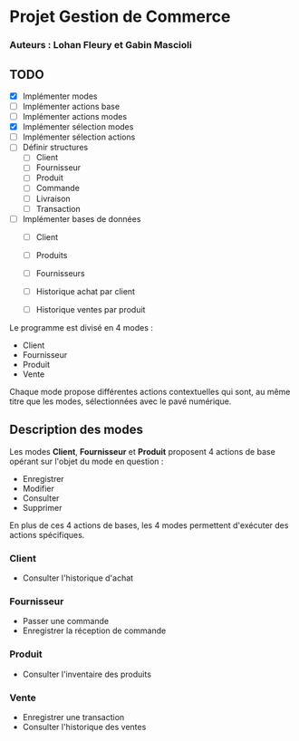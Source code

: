 # Projet Gestion de Commerce
### Auteurs : Lohan Fleury et Gabin Mascioli

## TODO
- [x] Implémenter modes
- [ ] Implémenter actions base
- [ ] Implémenter actions modes
- [x] Implémenter sélection modes
- [ ] Implémenter sélection actions
- [ ] Définir structures
    - [ ] Client
    - [ ] Fournisseur
    - [ ] Produit
    - [ ] Commande
    - [ ] Livraison
    - [ ] Transaction
- [ ] Implémenter bases de données
    - [ ] Client
    - [ ] Produits
    - [ ] Fournisseurs
    - [ ] Historique achat par client
    - [ ] Historique ventes par produit


Le programme est divisé en 4 modes :
- Client
- Fournisseur
- Produit
- Vente

Chaque mode propose différentes actions contextuelles qui sont, au même titre
que les modes, sélectionnées avec le pavé numérique.

## Description des modes

Les modes **Client**, **Fournisseur** et **Produit** proposent 4 actions de base
opérant sur l'objet du mode en question :
- Enregistrer
- Modifier
- Consulter
- Supprimer

En plus de ces 4 actions de bases, les 4 modes permettent d'exécuter des actions
spécifiques.

### Client
- Consulter l'historique d'achat

### Fournisseur
- Passer une commande
- Enregistrer la réception de commande

### Produit
- Consulter l'inventaire des produits

### Vente
- Enregistrer une transaction
- Consulter l'historique des ventes
